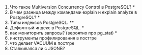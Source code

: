 1) Что такое Multiversion Concurrency Control в PostgreSQL? *
2) В чем разница между командами explain и explain analyze в PostgreSQL? *
3) Типы индексов PostgreSQL. **
4) Дефолтный индекс в PostgreSQL. *
5) как мониторить запросы? (вероятно про pg_stat) *
6) инструменты профилирования в постгре 
7) что делает VACUUM в постгре
8) Сталкивался ли с JSONB? 
